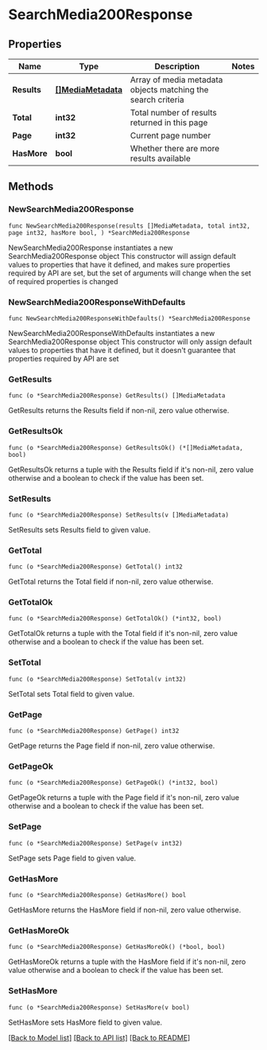 # SearchMedia200Response

## Properties

Name | Type | Description | Notes
------------ | ------------- | ------------- | -------------
**Results** | [**[]MediaMetadata**](MediaMetadata.md) | Array of media metadata objects matching the search criteria | 
**Total** | **int32** | Total number of results returned in this page | 
**Page** | **int32** | Current page number | 
**HasMore** | **bool** | Whether there are more results available | 

## Methods

### NewSearchMedia200Response

`func NewSearchMedia200Response(results []MediaMetadata, total int32, page int32, hasMore bool, ) *SearchMedia200Response`

NewSearchMedia200Response instantiates a new SearchMedia200Response object
This constructor will assign default values to properties that have it defined,
and makes sure properties required by API are set, but the set of arguments
will change when the set of required properties is changed

### NewSearchMedia200ResponseWithDefaults

`func NewSearchMedia200ResponseWithDefaults() *SearchMedia200Response`

NewSearchMedia200ResponseWithDefaults instantiates a new SearchMedia200Response object
This constructor will only assign default values to properties that have it defined,
but it doesn't guarantee that properties required by API are set

### GetResults

`func (o *SearchMedia200Response) GetResults() []MediaMetadata`

GetResults returns the Results field if non-nil, zero value otherwise.

### GetResultsOk

`func (o *SearchMedia200Response) GetResultsOk() (*[]MediaMetadata, bool)`

GetResultsOk returns a tuple with the Results field if it's non-nil, zero value otherwise
and a boolean to check if the value has been set.

### SetResults

`func (o *SearchMedia200Response) SetResults(v []MediaMetadata)`

SetResults sets Results field to given value.


### GetTotal

`func (o *SearchMedia200Response) GetTotal() int32`

GetTotal returns the Total field if non-nil, zero value otherwise.

### GetTotalOk

`func (o *SearchMedia200Response) GetTotalOk() (*int32, bool)`

GetTotalOk returns a tuple with the Total field if it's non-nil, zero value otherwise
and a boolean to check if the value has been set.

### SetTotal

`func (o *SearchMedia200Response) SetTotal(v int32)`

SetTotal sets Total field to given value.


### GetPage

`func (o *SearchMedia200Response) GetPage() int32`

GetPage returns the Page field if non-nil, zero value otherwise.

### GetPageOk

`func (o *SearchMedia200Response) GetPageOk() (*int32, bool)`

GetPageOk returns a tuple with the Page field if it's non-nil, zero value otherwise
and a boolean to check if the value has been set.

### SetPage

`func (o *SearchMedia200Response) SetPage(v int32)`

SetPage sets Page field to given value.


### GetHasMore

`func (o *SearchMedia200Response) GetHasMore() bool`

GetHasMore returns the HasMore field if non-nil, zero value otherwise.

### GetHasMoreOk

`func (o *SearchMedia200Response) GetHasMoreOk() (*bool, bool)`

GetHasMoreOk returns a tuple with the HasMore field if it's non-nil, zero value otherwise
and a boolean to check if the value has been set.

### SetHasMore

`func (o *SearchMedia200Response) SetHasMore(v bool)`

SetHasMore sets HasMore field to given value.



[[Back to Model list]](../README.md#documentation-for-models) [[Back to API list]](../README.md#documentation-for-api-endpoints) [[Back to README]](../README.md)


